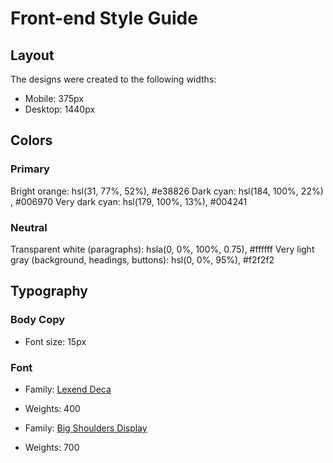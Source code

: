 # Front-end Style Guide

## Layout

The designs were created to the following widths:

- Mobile: 375px
- Desktop: 1440px

## Colors

### Primary

Bright orange: hsl(31, 77%, 52%), #e38826
Dark cyan: hsl(184, 100%, 22%) , #006970
Very dark cyan: hsl(179, 100%, 13%), #004241

### Neutral

Transparent white (paragraphs): hsla(0, 0%, 100%, 0.75), #ffffff
Very light gray (background, headings, buttons): hsl(0, 0%, 95%), #f2f2f2

## Typography

### Body Copy

- Font size: 15px

### Font

- Family: [Lexend Deca](https://fonts.google.com/specimen/Lexend+Deca)
- Weights: 400

- Family: [Big Shoulders Display](https://fonts.google.com/specimen/Big+Shoulders+Display)
- Weights: 700

